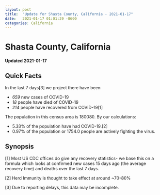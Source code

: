 ```yaml
---
layout: post
title:  "Update for Shasta County, California - 2021-01-17"
date:   2021-01-17 01:01:29 -0600
categories: California
---
```


# Shasta County, California
#### Updated 2021-01-17

## Quick Facts

In the last 7 days[3] we project there have been
- *659* new cases of COVID-19
- *18* people have died of COVID-19
- *214* people have recovered from COVID-19[1]

The population in this census area is 180080. By our calculations:
- 5.33% of the population have had COVID-19.[2]
- 0.97% of the population or 1754.0 people are actively fighting the virus.

## Synopsis




[1] Most US CDC offices do give any recovery statistics- we base this on a formula which looks at confirmed new cases
15 days ago (the average recovery time) and deaths over the last 7 days.

[2] Herd Immunity is thought to take effect at around ~70-80%

[3] Due to reporting delays, this data may be incomplete.
 
    